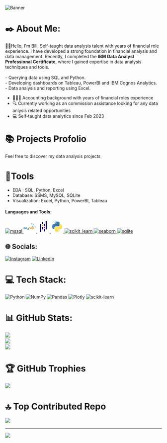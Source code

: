 ![Banner](profile%20banner.png)


# ✒️ About Me:
🖐🏻Hello, I'm Bili. Self-taught data analysis talent with years of financial role experience. I have developed a strong foundation in financial analysis and data management. Recently, I completed the <b>IBM Data Analyst Professional Certificate</b>, where I gained expertise in data analysis techniques and tools.<br><br> - Querying data using SQL and Python.<br> - Developing dashboards on Tableau, PowerBI and IBM Cognos Analytics.<br> - Data analysis and reporting using Excel.


 - 👨🏽‍💻 Accounting background with years of financial roles experience<br>
 - 🔍 Currently working as an commission assistance looking for any data anlysis related opportunities<br>
 - 💻 Self-taught data analytics since Feb 2023<br>


# 📚 Projects Profolio

Feel free to discover my data analysis projects

# 🧰Tools
 - EDA : SQL, Python, Excel
 - Database: SSMS, MySQL, SQLite
 - Visualization: Excel, Python, PowerBI, Tableau

<h4 align="left">Languages and Tools:</h4>
<p align="left"> <a href="https://www.microsoft.com/en-us/sql-server" target="_blank" rel="noreferrer"> <img src="https://www.svgrepo.com/show/303229/microsoft-sql-server-logo.svg" alt="mssql" width="40" height="40"/> </a> <a href="https://www.mysql.com/" target="_blank" rel="noreferrer"> <img src="https://raw.githubusercontent.com/devicons/devicon/master/icons/mysql/mysql-original-wordmark.svg" alt="mysql" width="40" height="40"/> </a> <a href="https://pandas.pydata.org/" target="_blank" rel="noreferrer"> <img src="https://raw.githubusercontent.com/devicons/devicon/2ae2a900d2f041da66e950e4d48052658d850630/icons/pandas/pandas-original.svg" alt="pandas" width="40" height="40"/> </a> <a href="https://www.python.org" target="_blank" rel="noreferrer"> <img src="https://raw.githubusercontent.com/devicons/devicon/master/icons/python/python-original.svg" alt="python" width="40" height="40"/> </a> <a href="https://scikit-learn.org/" target="_blank" rel="noreferrer"> <img src="https://upload.wikimedia.org/wikipedia/commons/0/05/Scikit_learn_logo_small.svg" alt="scikit_learn" width="40" height="40"/> </a> <a href="https://seaborn.pydata.org/" target="_blank" rel="noreferrer"> <img src="https://seaborn.pydata.org/_images/logo-mark-lightbg.svg" alt="seaborn" width="40" height="40"/> </a> <a href="https://www.sqlite.org/" target="_blank" rel="noreferrer"> <img src="https://www.vectorlogo.zone/logos/sqlite/sqlite-icon.svg" alt="sqlite" width="40" height="40"/> </a> </p>

## 🌐 Socials:
[![Instagram](https://img.shields.io/badge/Instagram-%23E4405F.svg?logo=Instagram&logoColor=white)](https://instagram.com/bilichoi) [![LinkedIn](https://img.shields.io/badge/LinkedIn-%230077B5.svg?logo=linkedin&logoColor=white)](https://linkedin.com/in/https://www.linkedin.com/in/bilichoi/) 

# 💻 Tech Stack:
![Python](https://img.shields.io/badge/python-3670A0?style=for-the-badge&logo=python&logoColor=ffdd54) ![NumPy](https://img.shields.io/badge/numpy-%23013243.svg?style=for-the-badge&logo=numpy&logoColor=white) ![Pandas](https://img.shields.io/badge/pandas-%23150458.svg?style=for-the-badge&logo=pandas&logoColor=white) ![Plotly](https://img.shields.io/badge/Plotly-%233F4F75.svg?style=for-the-badge&logo=plotly&logoColor=white) ![scikit-learn](https://img.shields.io/badge/scikit--learn-%23F7931E.svg?style=for-the-badge&logo=scikit-learn&logoColor=white)

# 📊 GitHub Stats:
![](https://github-readme-stats.vercel.app/api?username=24billys&theme=tokyonight&hide_border=false&include_all_commits=true&count_private=true)<br/>
![](https://github-readme-streak-stats.herokuapp.com/?user=24billys&theme=tokyonight&hide_border=false)<br/>
![](https://github-readme-stats.vercel.app/api/top-langs/?username=24billys&theme=tokyonight&hide_border=false&include_all_commits=true&count_private=true&layout=compact)

# 🏆 GitHub Trophies
![](https://github-profile-trophy.vercel.app/?username=24billys&theme=matrix&no-frame=false&no-bg=false&margin-w=4)

# 🔝 Top Contributed Repo
![](https://github-contributor-stats.vercel.app/api?username=24billys&limit=5&theme=nord&combine_all_yearly_contributions=true)

---
[![](https://visitcount.itsvg.in/api?id=24billys&icon=3&color=6)](https://visitcount.itsvg.in)

<!-- Proudly created with GPRM ( https://gprm.itsvg.in ) -->
